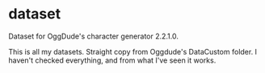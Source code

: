 # dataset
Dataset for OggDude's character generator 2.2.1.0.

This is all my datasets. Straight copy from Oggdude's DataCustom folder. I haven't checked everything, and from what I've seen it works.